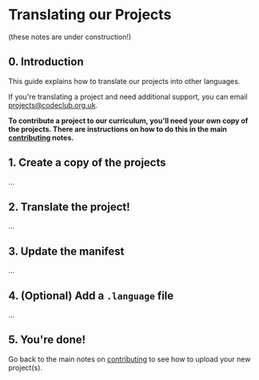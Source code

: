 # Translating our Projects
(these notes are under construction!)

## 0. Introduction

This guide explains how to translate our projects into other languages.

If you're translating a project and need additional support, you can email projects@codeclub.org.uk.

__To contribute a project to our curriculum, you'll need your own copy of the projects. There are instructions on how to do this in the main [contributing](CONTRIBUTING.md) notes.__

## 1. Create a copy of the projects

...

## 2. Translate the project!

...

## 3. Update the manifest

...

## 4. (Optional) Add a `.language` file

...

## 5. You're done!

Go back to the main notes on [contributing](CONTRIBUTING.md) to see how to upload your new project(s).
